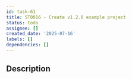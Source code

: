 ```yaml
---
id: task-61
title: ST0016 - Create v1.2.0 example project
status: todo
assignee: []
created_date: '2025-07-16'
labels: []
dependencies: []
---
```


## Description
